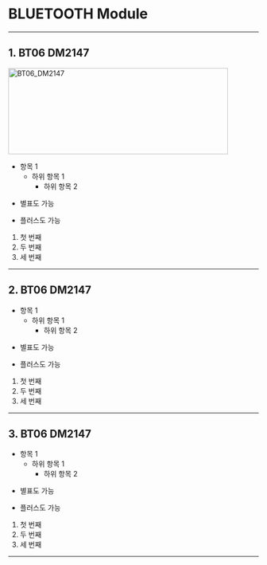 # BLUETOOTH Module

---
## 1. BT06 DM2147
<img width="442" height="173" alt="BT06_DM2147" src="https://github.com/user-attachments/assets/9b92e6a3-71bf-4c2b-843f-63ae17afe8d0" />

- 항목 1
  - 하위 항목 1
    - 하위 항목 2
* 별표도 가능
+ 플러스도 가능

1. 첫 번째
2. 두 번째
3. 세 번째

---

## 2. BT06 DM2147

- 항목 1
  - 하위 항목 1
    - 하위 항목 2
* 별표도 가능
+ 플러스도 가능

1. 첫 번째
2. 두 번째
3. 세 번째

---


## 3. BT06 DM2147

- 항목 1
  - 하위 항목 1
    - 하위 항목 2
* 별표도 가능
+ 플러스도 가능

1. 첫 번째
2. 두 번째
3. 세 번째

---
